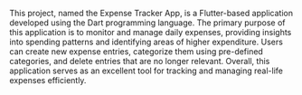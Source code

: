 This project, named the Expense Tracker App, is a Flutter-based application developed using the Dart programming language. The primary purpose of this application is to monitor and manage daily expenses, providing insights into spending patterns and identifying areas of higher expenditure. Users can create new expense entries, categorize them using pre-defined categories, and delete entries that are no longer relevant. Overall, this application serves as an excellent tool for tracking and managing real-life expenses efficiently.
